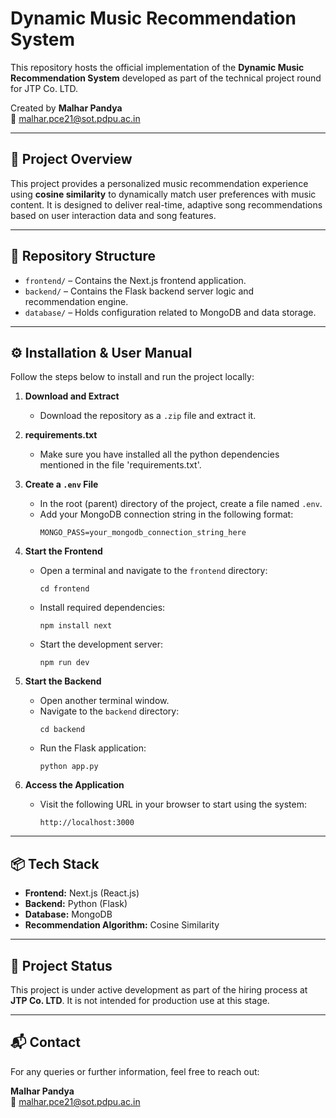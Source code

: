 # Dynamic Music Recommendation System

This repository hosts the official implementation of the **Dynamic Music Recommendation System** developed as part of the technical project round for JTP Co. LTD.

Created by **Malhar Pandya**  
📧 malhar.pce21@sot.pdpu.ac.in

---

## 📌 Project Overview

This project provides a personalized music recommendation experience using **cosine similarity** to dynamically match user preferences with music content. It is designed to deliver real-time, adaptive song recommendations based on user interaction data and song features.

---

## 📁 Repository Structure

- `frontend/` – Contains the Next.js frontend application.
- `backend/` – Contains the Flask backend server logic and recommendation engine.
- `database/` – Holds configuration related to MongoDB and data storage.

---

## ⚙️ Installation & User Manual

Follow the steps below to install and run the project locally:

1. **Download and Extract**
   - Download the repository as a `.zip` file and extract it.

2. **requirements.txt**
   - Make sure you have installed all the python dependencies mentioned in the file 'requirements.txt'.

3. **Create a `.env` File**
   - In the root (parent) directory of the project, create a file named `.env`.
   - Add your MongoDB connection string in the following format:
     ```
     MONGO_PASS=your_mongodb_connection_string_here
     ```

4. **Start the Frontend**
   - Open a terminal and navigate to the `frontend` directory:
     ```
     cd frontend
     ```
   - Install required dependencies:
     ```
     npm install next
     ```
   - Start the development server:
     ```
     npm run dev
     ```

5. **Start the Backend**
   - Open another terminal window.
   - Navigate to the `backend` directory:
     ```
     cd backend
     ```
   - Run the Flask application:
     ```
     python app.py
     ```

6. **Access the Application**
   - Visit the following URL in your browser to start using the system:
     ```
     http://localhost:3000
     ```

---

## 📦 Tech Stack

- **Frontend:** Next.js (React.js)
- **Backend:** Python (Flask)
- **Database:** MongoDB
- **Recommendation Algorithm:** Cosine Similarity

---

## 🚧 Project Status

This project is under active development as part of the hiring process at **JTP Co. LTD**. It is not intended for production use at this stage.

---

## 📬 Contact

For any queries or further information, feel free to reach out:

**Malhar Pandya**  
📧 malhar.pce21@sot.pdpu.ac.in
